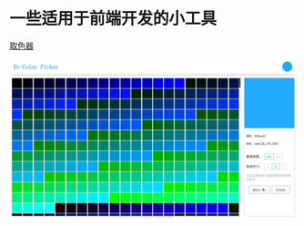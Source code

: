 # 一些适用于前端开发的小工具

[取色器](http://webkits.oschina.io/color)

![取色器](https://github.com/evkits/webkits/raw/master/res/img/1.jpg)  